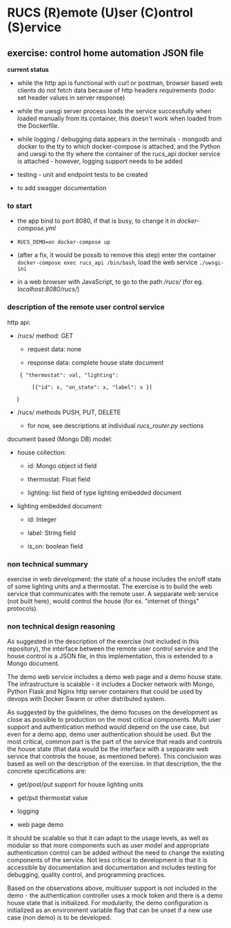 # RUCS (R)emote (U)ser (C)ontrol (S)ervice

## exercise: control home automation JSON file

**current status**

- while the http api is functional with curl or postman,
browser based web clients do not fetch data because of
http headers requirements (todo: set header values in server
response)

- while the uwsgi server process loads the service
successfully when loaded manually from its container, this
doesn't work when loaded from the Dockerfile.

- while logging / debugging data appears in the terminals -
mongodb and docker to the tty to which docker-compose
is attached, and the Python and uwsgi to the tty where
the container of the rucs_api docker service is attached -
however, logging support needs to be added

- testing - unit and endpoint tests to be created

- to add swagger documentation


### to start

- the app bind to port 8080, if that is busy, to
change it in _docker-compose.yml_

- `RUCS_DEMO=on docker-compose up`

- (after a fix, it would be possib to remove this step)
enter the container `docker-compose exec rucs_api /bin/bash`,
load the web service `./uwsgi-ini`

- in a web browser with JavaScript, to go to the
path _/rucs/_ (for eg. _localhost:8080/rucs/_)

### description of the remote user control service

http api:

- /rucs/ method: GET

  - request data: none

  - response data: complete house state document

```
    { "thermostat": val, "lighting":

        [{"id": x, "on_state": x, "label": x }]

   }
```

- /rucs/ methods PUSH, PUT, DELETE

  - for now, see descriptions at individual _rucs\_router.py_ sections 

document based (Mongo DB) model:

- house collection:

  - id: Mongo object id field

  - thermostat: Float field

  - lighting: list field of type lighting embedded document

- lighting embedded document:

  - id: Integer

  - label: String field

  - is_on: boolean field

### non technical summary

exercise in web development: the state of a house
includes the on/off state of some lighting units and a
thermostat. The exercise is to build the web
service that communicates with the remote user.
A sepparate web service (not built here),
would control the house (for ex. "internet of
things" protocols).

### non technical design reasoning

As suggested in the description of the exercise
(not included in this repository), the interface between the
remote user control service
and the house control is a JSON file,
in this implementation, this is extended to a
Mongo document.

The demo web service includes a demo web page
and a demo house state. The infrastructure is
scalable - it includes a Docker
network with Mongo, Python Flask and Nginx
http server containers that could be used
by devops with Docker Swarm or other distributed
system.

As suggested by the guidelines, the demo focuses on
the development as close as possible to production
on the most critical components. Multi user support
and authentication method would depend on
the use case, but even for a demo app, demo user
authentication
should be used. But the most critical, common part
is the part of the service that reads and controls
the house state (that data would be the interface with
a sepparate web service that controls the house,
as mentioned before). This conclusion was based as well
on the description of the exercise. In that description,
the the concrete specifications are:

- get/post/put support
for house lighting units

- get/put thermostat value

- logging

- web page demo

It should be scalable so that
it can adapt to the usage levels, as well as modular
so that more components such as user model and
appropriate authentication control can be added
without the need to change the existing components
of the service. Not less critical to development
is that it is accessible by documentation and
documentation and includes testing for debugging,
quality control, and programming practices.

Based on the observations above, 
multiuser support is not included in the demo -
the authentication controller uses
a mock token and there is a demo house state that is
initialized. For modularity, the demo configuration
is initialized as an environment variable flag that
can be unset if a new use case (non demo) is to
be developed.
